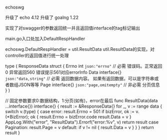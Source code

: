 echoswg

升级了 echo 4.12 
升级了 goalng  1.22


实现了对swagger的参数返回统一并且返回值interface的tag标记输出

main.go入口处加入DefaultRespHandler

echoswg.DefaultRespHandler = util.ResultData
util.ResultData的实现，对controller的返回值进行统一处理

type (
ResponseData struct {
Errno int         `json:"errno"`          // 必需 错误码。正常返回0 异常返回560 错误提示561对应errorInfo
Data  interface{} `json:"data,string"`    // 必需 返回数据内容。 如果有返回数据，可以是字符串或者数组JSON等等
Page  interface{} `json:"page,omitempty"` // 非必需 分页信息
}
)

// 固定参数要求0:数据结构，1:分页(如有)，error在最后
func ResultData(data ...interface{}) interface{} {
result := &ResponseData{}
for _, v := range data {
switch v.(type) {
case error:
result.Errno = 501
if bizError, ok := v.(*BizError); ok {
result.Errno = bizError.code
result.Data = v
}
AppLog.With("error", "ResultData").Errorf("error:%v", v)
return result
case Pagination:
result.Page = v
default:
if v != nil {
result.Data = v
}
}
}
return result
}